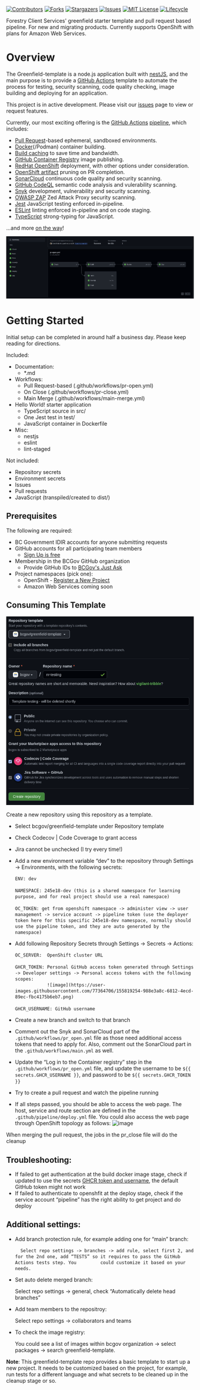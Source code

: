 <!-- PROJECT SHIELDS -->

[![Contributors](https://img.shields.io/github/contributors/bcgov/greenfield-template)](/../../graphs/contributors)
[![Forks](https://img.shields.io/github/forks/bcgov/greenfield-template)](/../../network/members)
[![Stargazers](https://img.shields.io/github/stars/bcgov/greenfield-template)](/../../stargazers)
[![Issues](https://img.shields.io/github/issues/bcgov/greenfield-template)](/../../issues)
[![MIT License](https://img.shields.io/github/license/bcgov/greenfield-template.svg)](/LICENSE.md)
[![Lifecycle](https://img.shields.io/badge/Lifecycle-Experimental-339999)](https://github.com/bcgov/repomountie/blob/master/doc/lifecycle-badges.md)


Forestry Client Services' greenfield starter template and pull request based pipeline.  For new and migrating products.  Currently supports OpenShift with plans for Amazon Web Services.


# Overview

The Greenfield-template is a node.js application built with [nestJS](https://docs.nestjs.com), and the main purpose is to provide a [GitHub Actions](https://docs.github.com/en/actions/quickstart) template to automate the process for testing, security scanning, code quality checking, image building and deploying for an application.  

This project is in active development.  Please visit our [issues](https://github.com/bcgov/greenfield-template/issues) page to view or request features.

Currently, our most exciting offering is the [GitHub Actions](https://github.com/bcgov/greenfield-template/actions) [pipeline](https://github.com/bcgov/greenfield-template/blob/main/.github/workflows/pr-open.yml), which includes:

* [Pull Request](https://github.com/bcgov/greenfield-template/pulls)-based ephemeral, sandboxed environments.
* [Docker](https://github.com/marketplace/actions/build-and-push-docker-images)(/Podman) container building.
* [Build caching](https://github.com/marketplace/actions/cache) to save time and bandwidth.
* [GitHub Container Registry](https://github.com/bcgov/greenfield-template/pkgs/container/greenfield-template) image publishing.
* [RedHat OpenShift](https://www.redhat.com/en/technologies/cloud-computing/openshift) deployment, with other options under consideration.
* [OpenShift artifact](https://github.com/bcgov/greenfield-template/blob/main/.github/workflows/pr-close.yml) pruning on PR completion.
* [SonarCloud](https://sonarcloud.io/) continuous code quality and security scanning.
* [GitHub CodeQL](https://codeql.github.com/) semantic code analysis and vulerability scanning.
* [Snyk](https://snyk.io/) development, vulnerability and security scanning.
* [OWASP ZAP](https://owasp.org/www-project-zap/) Zed Attack Proxy security scanning.
* [Jest](https://jestjs.io/) JavaScript testing enforced in-pipeline.
* [ESLint](https://eslint.org/) linting enforced in-pipeline and on code staging.
* [TypeScript](https://www.typescriptlang.org/) strong-typing for JavaScript.

...and more [on the way](https://github.com/bcgov/greenfield-template/issues)!

![Pipeline Action](.github/graphics/pr.png)


# Getting Started

Initial setup can be completed in around half a business day.  Please keep reading for directions.

Included:

- Documentation:
    - *.md
- Workflows:
    - Pull Request-based (.github/workflows/pr-open.yml)
    - On Close (.github/workflows/pr-close.yml)
    - Main Merge (.github/workflows/main-merge.yml)
- Hello World! starter application
    - TypeScript source in src/
    - One Jest test in test/
    - JavaScript container in Dockerfile
- Misc:
    - nestjs
    - eslint
    - lint-staged

Not included:

- Repository secrets
- Environment secrets
- Issues
- Pull requests
- JavaScript (transpiled/created to dist/)


## Prerequisites

The following are required:

- BC Government IDIR accounts for anyone submitting requests
- GitHub accounts for all participating team members
    - [Sign Up is free](https://github.com/signup)
- Membership in the BCGov GitHub organization
    - Provide GitHub IDs to [BCGov's Just Ask](https://just-ask.developer.gov.bc.ca/)
- Project namespaces (pick one):
    - OpenShift - [Register a New Project](https://registry.developer.gov.bc.ca/public-landing)
    - Amazon Web Services coming soon


## Consuming This Template

![image](./.github/graphics/newRepo.png)

Create a new repository using this repository as a template.
- Select bcgov/greenfield-template under Repository template
- Check Codecov | Code Coverage to grant access
- Jira cannot be unchecked (I try every time!)

  
- Add a new environment variable “dev” to the repository through Settings -> Environments, with the following secrets:  
    ```
    ENV: dev

    NAMESPACE: 245e18-dev (this is a shared namespace for learning purpose, and for real project should use a real namespace)

    OC_TOKEN: get from openshift namespace -> administer view -> user management -> service account -> pipeline token (use the deployer token here for this specific 245e18-dev namespace, normally should use the pipeline token, and they are auto generated by the namespace)
    ```
    
- Add following Repository Secrets through Settings -> Secrets -> Actions:  
    ```
    OC_SERVER:  OpenShift cluster URL

    GHCR_TOKEN: Personal GitHub access token generated through Settings -> Developer settings -> Personal access tokens with the following scopes:
                ![image](https://user-images.githubusercontent.com/77364706/155819254-988e3a8c-6812-4ecd-89ec-fbc4175b6eb7.png)

    GHCR_USERNAME: GitHub username
    ```

- Create a new branch and switch to that branch

- Comment out the Snyk and SonarCloud part of the `.github/workflows/pr_open.yml` file as those need additional access tokens that need to apply for. Also, comment out the SonarCloud part in the `.github/workflows/main.yml` as well.

- Update the “Log in to the Container registry” step in the `.github/workflows/pr_open.yml` file, and update the username to be `${{ secrets.GHCR_USERNAME }}`, and password to be `${{ secrets.GHCR_TOKEN }}`

- Try to create a pull request and watch the pipeline running

- If all steps passed, you should be able to access the web page. 
    The host, service and route section are defined in the `.github/pipeline/deploy.yml` file. 
    You could also access the web page through OpenShift topology as follows:
    ![image](https://user-images.githubusercontent.com/77364706/155819645-23b66bfc-0a83-45d2-a1c6-8742a784a391.png)

When merging the pull request, the jobs in the pr_close file will do the cleanup  

## **Troubleshooting**:
- If failed to get authentication at the build docker image stage, check if updated to use the secrets [GHCR token and username](https://github.com/marketplace/actions/docker-build-push-action), the default GitHub token might not work
- If failed to authenticate to openshfit at the deploy stage, check if the service account “pipeline” has the right ability to get project and do deploy

## **Additional settings**:
- Add branch protection rule, for example adding one for “main” branch:    

        Select repo settings -> branches -> add rule, select first 2, and for the 2nd one, add “TESTS” so it requires to pass the GitHub Actions tests step. You         could customize it based on your needs.

- Set auto delete merged branch:    

    Select repo settings -> general, check “Automatically delete head branches” 

- Add team members to the repositroy:  
  
    Select repo settings -> collaborators and teams

- To check the image registry:  

    You could see a list of images within bcgov organization -> select packages -> search greenfield-template.   



**Note**: This greenfield-template repo provides a basic template to start up a new project. It needs to be customized based on the project, for example, run tests for a different language and what secrets to be cleaned up in the cleanup stage or so.
